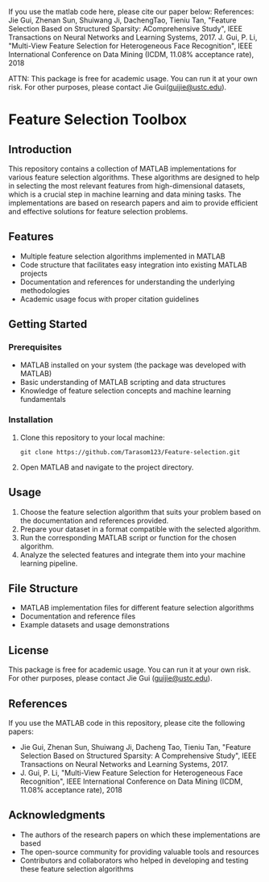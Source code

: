If you use the matlab code here, please cite our paper below:
References: Jie Gui, Zhenan Sun, Shuiwang Ji, DachengTao, Tieniu Tan, "Feature Selection Based on Structured Sparsity: AComprehensive Study", IEEE Transactions on Neural Networks and Learning Systems, 2017.
J. Gui, P. Li, "Multi-View Feature Selection for Heterogeneous Face Recognition", IEEE International Conference on Data Mining (ICDM, 11.08% acceptance rate), 2018

ATTN: This package is free for academic usage. You can run it at your own risk. For other purposes, please contact Jie Gui(guijie@ustc.edu).



# Feature Selection Toolbox

## Introduction

This repository contains a collection of MATLAB implementations for various feature selection algorithms. These algorithms are designed to help in selecting the most relevant features from high-dimensional datasets, which is a crucial step in machine learning and data mining tasks. The implementations are based on research papers and aim to provide efficient and effective solutions for feature selection problems.

## Features

- Multiple feature selection algorithms implemented in MATLAB
- Code structure that facilitates easy integration into existing MATLAB projects
- Documentation and references for understanding the underlying methodologies
- Academic usage focus with proper citation guidelines

## Getting Started

### Prerequisites

- MATLAB installed on your system (the package was developed with MATLAB)
- Basic understanding of MATLAB scripting and data structures
- Knowledge of feature selection concepts and machine learning fundamentals

### Installation

1. Clone this repository to your local machine:
   ```
   git clone https://github.com/Tarasom123/Feature-selection.git
   ```
2. Open MATLAB and navigate to the project directory.

## Usage

1. Choose the feature selection algorithm that suits your problem based on the documentation and references provided.
2. Prepare your dataset in a format compatible with the selected algorithm.
3. Run the corresponding MATLAB script or function for the chosen algorithm.
4. Analyze the selected features and integrate them into your machine learning pipeline.

## File Structure

- MATLAB implementation files for different feature selection algorithms
- Documentation and reference files
- Example datasets and usage demonstrations

## License

This package is free for academic usage. You can run it at your own risk. For other purposes, please contact Jie Gui (guijie@ustc.edu).

## References

If you use the MATLAB code in this repository, please cite the following papers:

- Jie Gui, Zhenan Sun, Shuiwang Ji, Dacheng Tao, Tieniu Tan, "Feature Selection Based on Structured Sparsity: A Comprehensive Study", IEEE Transactions on Neural Networks and Learning Systems, 2017.
- J. Gui, P. Li, "Multi-View Feature Selection for Heterogeneous Face Recognition", IEEE International Conference on Data Mining (ICDM, 11.08% acceptance rate), 2018

## Acknowledgments

- The authors of the research papers on which these implementations are based
- The open-source community for providing valuable tools and resources
- Contributors and collaborators who helped in developing and testing these feature selection algorithms
